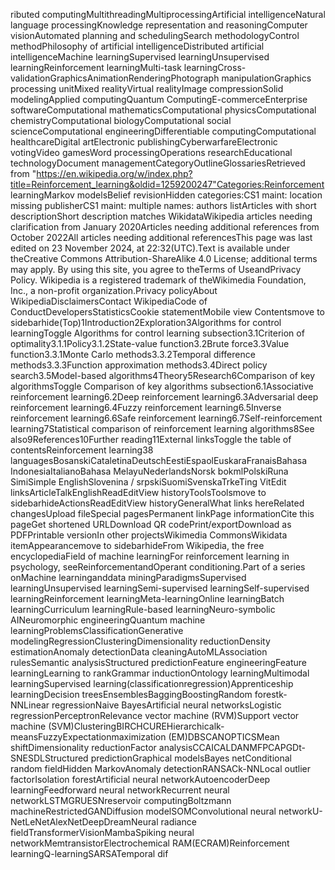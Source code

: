 ributed computingMultithreadingMultiprocessingArtificial intelligenceNatural language processingKnowledge representation and reasoningComputer visionAutomated planning and schedulingSearch methodologyControl methodPhilosophy of artificial intelligenceDistributed artificial intelligenceMachine learningSupervised learningUnsupervised learningReinforcement learningMulti-task learningCross-validationGraphicsAnimationRenderingPhotograph manipulationGraphics processing unitMixed realityVirtual realityImage compressionSolid modelingApplied computingQuantum ComputingE-commerceEnterprise softwareComputational mathematicsComputational physicsComputational chemistryComputational biologyComputational social scienceComputational engineeringDifferentiable computingComputational healthcareDigital artElectronic publishingCyberwarfareElectronic votingVideo gamesWord processingOperations researchEducational technologyDocument managementCategoryOutlineGlossariesRetrieved from "https://en.wikipedia.org/w/index.php?title=Reinforcement_learning&oldid=1259200247"Categories:Reinforcement learningMarkov modelsBelief revisionHidden categories:CS1 maint: location missing publisherCS1 maint: multiple names: authors listArticles with short descriptionShort description matches WikidataWikipedia articles needing clarification from January 2020Articles needing additional references from October 2022All articles needing additional referencesThis page was last edited on 23 November 2024, at 22:32(UTC).Text is available under theCreative Commons Attribution-ShareAlike 4.0 License; additional terms may apply. By using this site, you agree to theTerms of UseandPrivacy Policy. Wikipedia is a registered trademark of theWikimedia Foundation, Inc., a non-profit organization.Privacy policyAbout WikipediaDisclaimersContact WikipediaCode of ConductDevelopersStatisticsCookie statementMobile view Contentsmove to sidebarhide(Top)1Introduction2Exploration3Algorithms for control learningToggle Algorithms for control learning subsection3.1Criterion of optimality3.1.1Policy3.1.2State-value function3.2Brute force3.3Value function3.3.1Monte Carlo methods3.3.2Temporal difference methods3.3.3Function approximation methods3.4Direct policy search3.5Model-based algorithms4Theory5Research6Comparison of key algorithmsToggle Comparison of key algorithms subsection6.1Associative reinforcement learning6.2Deep reinforcement learning6.3Adversarial deep reinforcement learning6.4Fuzzy reinforcement learning6.5Inverse reinforcement learning6.6Safe reinforcement learning6.7Self-reinforcement learning7Statistical comparison of reinforcement learning algorithms8See also9References10Further reading11External linksToggle the table of contentsReinforcement learning38 languagesBosanskiCataletinaDeutschEestiEspaolEuskaraFranaisBahasa IndonesiaItalianoBahasa MelayuNederlandsNorsk bokmlPolskiRuna SimiSimple EnglishSlovenina / srpskiSuomiSvenskaTrkeTing VitEdit linksArticleTalkEnglishReadEditView historyToolsToolsmove to sidebarhideActionsReadEditView historyGeneralWhat links hereRelated changesUpload fileSpecial pagesPermanent linkPage informationCite this pageGet shortened URLDownload QR codePrint/exportDownload as PDFPrintable versionIn other projectsWikimedia CommonsWikidata itemAppearancemove to sidebarhideFrom Wikipedia, the free encyclopediaField of machine learningFor reinforcement learning in psychology, seeReinforcementandOperant conditioning.Part of a series onMachine learninganddata miningParadigmsSupervised learningUnsupervised learningSemi-supervised learningSelf-supervised learningReinforcement learningMeta-learningOnline learningBatch learningCurriculum learningRule-based learningNeuro-symbolic AINeuromorphic engineeringQuantum machine learningProblemsClassificationGenerative modelingRegressionClusteringDimensionality reductionDensity estimationAnomaly detectionData cleaningAutoMLAssociation rulesSemantic analysisStructured predictionFeature engineeringFeature learningLearning to rankGrammar inductionOntology learningMultimodal learningSupervised learning(classificationregression)Apprenticeship learningDecision treesEnsemblesBaggingBoostingRandom forestk-NNLinear regressionNaive BayesArtificial neural networksLogistic regressionPerceptronRelevance vector machine (RVM)Support vector machine (SVM)ClusteringBIRCHCUREHierarchicalk-meansFuzzyExpectationmaximization (EM)DBSCANOPTICSMean shiftDimensionality reductionFactor analysisCCAICALDANMFPCAPGDt-SNESDLStructured predictionGraphical modelsBayes netConditional random fieldHidden MarkovAnomaly detectionRANSACk-NNLocal outlier factorIsolation forestArtificial neural networkAutoencoderDeep learningFeedforward neural networkRecurrent neural networkLSTMGRUESNreservoir computingBoltzmann machineRestrictedGANDiffusion modelSOMConvolutional neural networkU-NetLeNetAlexNetDeepDreamNeural radiance fieldTransformerVisionMambaSpiking neural networkMemtransistorElectrochemical RAM(ECRAM)Reinforcement learningQ-learningSARSATemporal dif